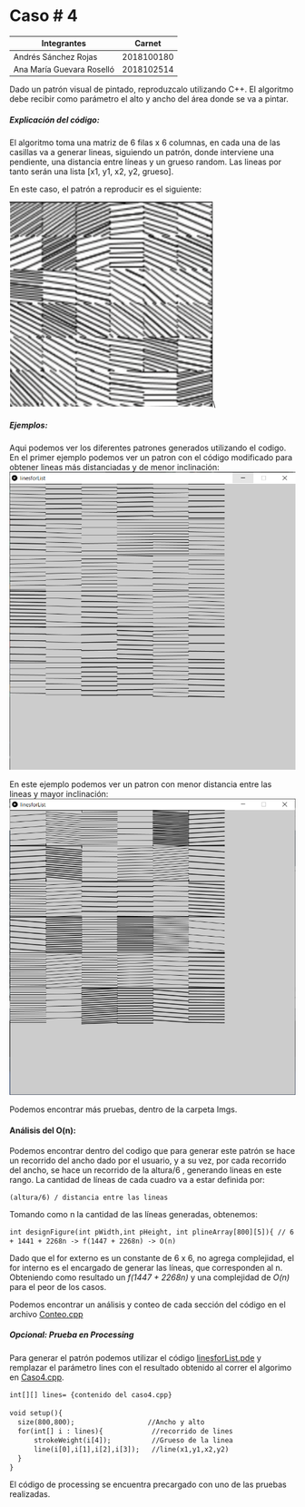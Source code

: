 # Caso # 4

| Integrantes               | Carnet     |
|---------------------------|------------|
| Andrés Sánchez Rojas      | 2018100180 |
| Ana María Guevara Roselló | 2018102514 |


Dado un patrón visual de pintado, reproduzcalo utilizando C++.
El algoritmo debe recibir como parámetro el alto y ancho del área donde se va a pintar.

##### Explicación del código:
El algoritmo toma una matriz de 6 filas x 6 columnas, en cada una de las casillas va a generar lineas, siguiendo un patrón, donde interviene una pendiente, una distancia entre líneas y un grueso random. Las lineas por tanto serán una lista [x1, y1, x2, y2, grueso].

En este caso, el patrón a reproducir es el siguiente:

![Patron a reproducir](Imgs/patronDado.png)\

##### Ejemplos:
Aqui podemos ver los diferentes patrones generados utilizando el codigo.
En el primer ejemplo podemos ver un patron con el código modificado para obtener lineas más distanciadas y de menor inclinación:
![Patron generado 1](Imgs/Prueba1.png)

En este ejemplo podemos ver un patron con menor distancia entre las lineas y mayor inclinación:
![Patron generado 2](Imgs/prueba5.png)

Podemos encontrar más pruebas, dentro de la carpeta Imgs.


#### Análisis del O(n):
Podemos encontrar dentro del codigo que para generar este patrón se hace un recorrido del ancho dado por el usuario, y a su vez, por cada recorrido del ancho, se hace un recorrido de la altura/6 , generando lineas en este rango. La cantidad de líneas de cada cuadro va a estar definida por:
```
(altura/6) / distancia entre las lineas
```

Tomando como n la cantidad de las líneas generadas, obtenemos:

```
int designFigure(int pWidth,int pHeight, int plineArray[800][5]){ // 6 + 1441 + 2268n -> f(1447 + 2268n) -> O(n)
```

Dado que el for externo es un constante de 6 x 6, no agrega complejidad, el for interno es el encargado de generar las líneas, que corresponden al n. Obteniendo como resultado un  _f(1447 + 2268n)_ y una complejidad de _O(n)_ para el peor de los casos.

Podemos encontrar un análisis y conteo de cada sección del código en el archivo [Conteo.cpp](Conteo.cpp)

##### Opcional: Prueba en Processing

Para generar el patrón podemos utilizar el código [linesforList.pde](linesforList.pde) y remplazar el parámetro lines con el resultado obtenido al correr el algorimo en [Caso4.cpp](Caso4.cpp).

```
int[][] lines= {contenido del caso4.cpp}

void setup(){
  size(800,800);                  //Ancho y alto
  for(int[] i : lines){            //recorrido de lines
      strokeWeight(i[4]);          //Grueso de la linea
      line(i[0],i[1],i[2],i[3]);   //line(x1,y1,x2,y2)
  }
}
```

El código de processing se encuentra precargado con uno de las pruebas realizadas.
